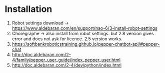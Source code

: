 # Installation

1. Robot settings download -> https://www.aldebaran.com/en/support/nao-6/3-install-robot-settings
2. Choregraphe -> also install from robot settings. but 2.8 version gives error and does not ask for licence.
                  2.5 version works.
3. https://softbankroboticstraining.github.io/pepper-chatbot-api/#pepper-chat
4. http://doc.aldebaran.com/2-4/family/pepper_user_guide/index_pepper_user.html
5. http://doc.aldebaran.com/2-4/dev/python/index.html

